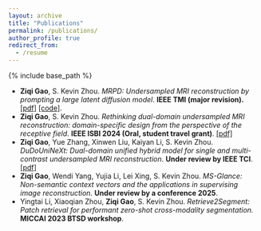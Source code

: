 ```yaml
---
layout: archive
title: "Publications"
permalink: /publications/
author_profile: true
redirect_from:
  - /resume
---
```


{% include base_path %}

* **Ziqi Gao**, S. Kevin Zhou. *MRPD: Undersampled MRI reconstruction by prompting a large latent diffusion model*. **IEEE TMI (major revision).** [[pdf]](https://arxiv.org/abs/2402.10609) [[code]](https://github.com/Z7Gao/MRPD).
* **Ziqi Gao**, S. Kevin Zhou. *Rethinking dual-domain undersampled MRI reconstruction: domain-specific design from the perspective of the receptive field*. **IEEE ISBI 2024 (Oral, student travel grant)**. [[pdf]](https://arxiv.org/abs/2303.10611)
* **Ziqi Gao**, Yue Zhang, Xinwen Liu, Kaiyan Li, S. Kevin Zhou. *DuDoUniNeXt: Dual-domain unified hybrid model for single and multi-contrast undersampled MRI reconstruction*. **Under review by IEEE TCI**. [[pdf]](https://arxiv.org/abs/2403.05256)
* **Ziqi Gao**, Wendi Yang, Yujia Li, Lei Xing, S. Kevin Zhou. *MS-Glance: Non-semantic context vectors and the applications in supervising image reconstruction.* **Under review by a conference 2025**.
* Yingtai Li, Xiaoqian Zhou, **Ziqi Gao**, S. Kevin Zhou. *Retrieve2Segment: Patch retrieval for performant zero-shot cross-modality segmentation.* **MICCAI 2023 BTSD workshop**.


<!-- 
{% for post in site.publications reversed %}
  {% include archive-single.html %}
{% endfor %} -->

